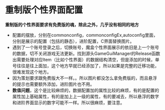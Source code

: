 # 重制版个性界面配置
**重制版的个性界面要求有免费版的魂，除此之外，几乎没有相同的地方**
- 配置的摆放，分别在commonconfig，commonconfigEx,autoconfig里面，分别是展示的配置（包括的静态），进阶配置，C界面替换图片。
- 遇到了一个账号登录之后，切换账号，魔盒个性界面展示的依旧是上一个账号的数据，切不关闭游戏无法更新。找到源头GameGuiManager的Release函数出需要处理对应Item（比如个性界面）的数据结构清空，但是添加的时候，单号往往是往上面加，这个地方早就已经添加了，所以如果是完整的迁移功能，很难发现这个地方。
- 因为策划要求跟免费版大不一样。。所以图片都没怎么拿免费版的，而且悬浮的提示也需要额外添加，进阶图片也不用。
- **数值问题**，这个是比较麻烦的，数据配置加的属性比较的麻烦，有的是配置的属性加上基础属性，有的是加上上一级的属性，有的要减去，所以悬浮的数字和进阶界面显示的数字可能不一样。所以很麻烦，要注意。